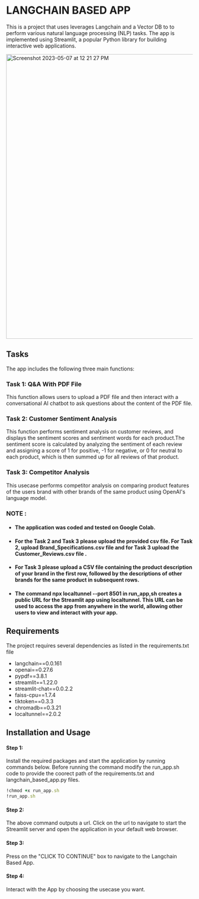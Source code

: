 # LANGCHAIN BASED APP


This is a project that uses leverages Langchain and a Vector DB to to perform various natural language processing (NLP) tasks.
The app is implemented using Streamlit, a popular Python library for building interactive web applications.

<img width="766" alt="Screenshot 2023-05-07 at 12 21 27 PM" src="https://user-images.githubusercontent.com/89197875/236698735-3c974a09-a088-44d2-9c8d-de88ff019c7c.png">



## Tasks

The app includes the following three main functions:

### Task 1: Q&A With PDF File

This function allows users to upload a PDF file and then interact with a conversational AI chatbot to ask questions about the content of the PDF file.

### Task 2: Customer Sentiment Analysis

This function performs sentiment analysis on customer reviews, and displays the sentiment scores and sentiment words for each product.The sentiment score is calculated by analyzing the sentiment of each review and assigning a score of 1 for positive, -1 for negative, or 0 for neutral to each product, which is then summed up for all reviews of that product.


### Task 3: Competitor Analysis

This usecase performs competitor analysis on comparing product features of the users brand with other brands of the same product using OpenAI's language model.


### NOTE : 

* #### The application was coded and tested on Google Colab. 

* #### For the Task 2 and Task 3 please upload the provided csv file. For Task 2, upload Brand_Specifications.csv file and for Task 3 upload the Customer_Reviews.csv file .

* #### For Task 3 please upload a CSV file containing the product description of your brand in the first row, followed by the descriptions of other brands for the same product in subsequent rows.

* #### The command npx localtunnel --port 8501 in run_app,sh creates a public URL for the Streamlit app using localtunnel. This URL can be used to access the app from anywhere in the world, allowing other users to view and interact with your app.



## Requirements

The project requires several dependencies as listed in the requirements.txt file 

* langchain==0.0.161
* openai==0.27.6
* pypdf==3.8.1
* streamlit==1.22.0
* streamlit-chat==0.0.2.2
* faiss-cpu==1.7.4
* tiktoken==0.3.3
* chromadb==0.3.21
* localtunnel==2.0.2

##  Installation and Usage

#### Step 1: 

Install the required packages and start the application by running commands below. Before running the command modify the run_app.sh code to provide the coorect path of the requirements.txt and langchain_based_app.py files.

```ruby
!chmod +x run_app.sh
!run_app.sh
```

#### Step 2: 
The above command outputs a url. Click on the url to navigate to start the Streamlit server and open the application in your default web browser.

#### Step 3: 
Press on the "CLICK TO CONTINUE" box to navigate to the Langchain Based App.

#### Step 4: 
Interact with the App by choosing the usecase you want.


